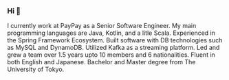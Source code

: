 ### Hi 👋
I currently work at PayPay as a Senior Software Engineer.
My main programming languages are Java, Kotlin, and a litle Scala.
Experienced in the Spring Framework Ecosystem.
Built software with DB technologies such as MySQL and DynamoDB.
Utilized Kafka as a streaming platform.
Led and grew a team over 1.5 years upto 10 members and 6 nationalities.
Fluent in both English and Japanese.
Bachelor and Master degree from The University of Tokyo.
